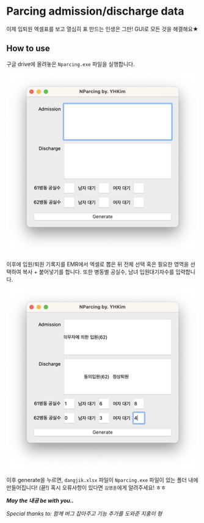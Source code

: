 # Parcing admission/discharge data
이제 입퇴원 엑셀표를 보고 열심히 표 만드는 인생은 그만! GUI로 모든 것을 해결해요★

## How to use

구글 drive에 올려놓은 `Nparcing.exe` 파일을 실행합니다.

<center><img src="images/blank.png"></center>

이후에 입원/퇴원 기록지를 EMR에서 엑셀로 뽑은 뒤 전체 선택 혹은 필요한 영역을 선택하여 복사 + 붙어넣기를 합니다.
또한 병동별 공실수, 남녀 입원대기자수를 입력합니다.

<center><img src="images/full.png"></center>

이후 generate을 누르면, `dangjik.xlsx` 파일이 `Nparcing.exe` 파일이 있는 폴더 내에 만들어집니다! (끝!)
혹시 오류사항이 있다면 `김영훈`에게 알려주세요! ㅎㅎ

***May the 내공 be with you..***

*Special thanks to: 함께 버그 잡아주고 기능 추가를 도와준 지홍이 형*
